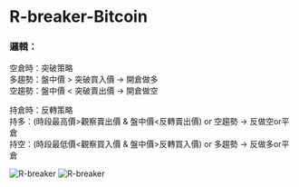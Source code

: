 # R-breaker-Bitcoin
### 邏輯：

空倉時：突破策略  
多趨勢：盤中價 > 突破買入價 -> 開倉做多  
空趨勢：盤中價 < 突破賣出價 -> 開倉做空  

持倉時：反轉策略  
持多：(時段最高價>觀察賣出價 & 盤中價<反轉賣出價) or 空趨勢 -> 反做空or平倉  
持空：(時段最低價<觀察買入價 & 盤中價>反轉買入價) or 多趨勢 -> 反做多or平倉  

![R-breaker](https://i.imgur.com/Kr7lEOq.png"多單邏輯")
![R-breaker](https://i.imgur.com/PWev9AD.png"空單邏輯")
